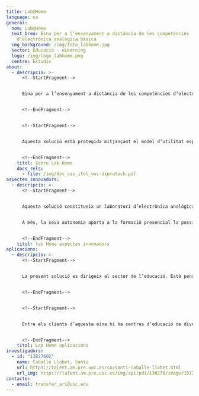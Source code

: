 ```yaml
---
title: Lab@Home
language: ca
general:
  nom: Lab@Home
  text_breu: Eina per a l’ensenyament a distància de les competències
    d’electrònica analògica bàsica
  img_background: /img/foto_labhome.jpg
  sector: Educació - eLearning
  logo: /img/logo_labhome.png
  centre: Estudis
about:
  - descripcio: >-
      <!--StartFragment-->


      Eina per a l’ensenyament a distància de les competències d’electrònica analògica bàsica. Comprèn una placa d’instrumentació electrònica amb connectivitat a un PC i un programari associat per a la seva gestió.[Lab@Home](mailto:Lab@Home)permet que l’estudiant aprengui, de manera pràctica, el disseny i muntatge de circuits electrònics i la utilització dels aparells de generació de senyals propis d’un laboratori d’electrònica, amb els quals podrà alimentar els circuits i prendre mesures amb un multímetre i un oscil·loscopi.


      <!--EndFragment-->


      <!--StartFragment-->


      Aquesta solució està protegida mitjançant el model d’utilitat espanyol ES1077336. Té per títol: «Sistema de montaje y medición de circuitos electrónicos».


      <!--EndFragment-->
    titol: Sobre Lab Home
    docs_rels:
      - file: /img/doc_cas_itol_uoc-diprotech.pdf
aspectes_innovadors:
  - descripcio: >-
      <!--StartFragment-->


      Aquesta solució constitueix un laboratori d’electrònica analògica portàtil i de baix cost. Per tant, es pot aplicar a l’aprenentatge en línia de les competències d’electrònica bàsica (disseny i muntatge de circuits electrònics i utilització d’aparells de generació de senyals i mesurament propis d’un laboratori) que s’adquireixen en l’ensenyament presencial.


      A més, la seva autonomia aporta a la formació presencial la possibilitat d’optimitzar el temps de pràctica al laboratori, la qual cosa permet que l’ensenyament pugui adequar-se als diferents ritmes d’aprenentatge dels estudiants.


      <!--EndFragment-->
    titol: lab Home aspectes innovadors
aplicacions:
  - descripcio: >-
      <!--StartFragment-->


      La present solució es dirigeix al sector de l’educació. Està pensat per als centres d’ensenyament que imparteixin continguts d’electrònica analògica i digital.


      <!--EndFragment-->


      <!--StartFragment-->


      Entre els clients d’aquesta eina hi ha centres d’educació de diversos tipus: centres de formació professional, centres d’educació secundària i universitats.


      <!--EndFragment-->
    titol: Lab Home aplicacions
investigadors:
  - id: "13827602"
    name: Caballé Llobet, Santi
    url: https://talent.am.pre.uoc.es/ca/santi-caballe-llobet.html
    url_img: https://talent.am.pre.uoc.es/img/api/pdi/138276/image/1572253930175
contacte:
  - email: transfer_ari@uoc.edu
---
```

